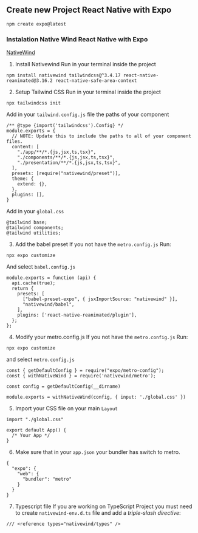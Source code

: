 ## Create new Project React Native with Expo
```
npm create expo@latest
```

### Instalation Native Wind React Native with Expo

[NativeWind](https://www.nativewind.dev/)

1. Install Nativewind
Run in your terminal inside the project 
```
npm install nativewind tailwindcss@^3.4.17 react-native-reanimated@3.16.2 react-native-safe-area-context
```

2. Setup Tailwind CSS
Run in your terminal inside the project 
```
npx tailwindcss init
```
Add in your `tailwind.config.js` file the paths of your component
```
/** @type {import('tailwindcss').Config} */
module.exports = {
  // NOTE: Update this to include the paths to all of your component files.
  content: [
    "./app/**/*.{js,jsx,ts,tsx}",
    "./components/**/*.{js,jsx,ts,tsx}",
    "./presentation/**/*.{js,jsx,ts,tsx}",
  ],
  presets: [require("nativewind/preset")],
  theme: {
    extend: {},
  },
  plugins: [],
}
```
Add in your `global.css`
```
@tailwind base;
@tailwind components;
@tailwind utilities;
```
  
3. Add the babel preset
If you not have the `metro.config.js` Run:
```
npx expo customize
```
And select `babel.config.js`
```
module.exports = function (api) {
  api.cache(true);
  return {
    presets: [
      ["babel-preset-expo", { jsxImportSource: "nativewind" }],
      "nativewind/babel",
    ],
    plugins: ['react-native-reanimated/plugin'],
  };
};
```

4. Modify your metro.config.js
If you not have the `metro.config.js` Run:
```
npx expo customize
```
and select `metro.config.js`
```
const { getDefaultConfig } = require("expo/metro-config");
const { withNativeWind } = require('nativewind/metro');
 
const config = getDefaultConfig(__dirname)
 
module.exports = withNativeWind(config, { input: './global.css' })
```

5. Import your CSS file on your main `Layout`
```
import "./global.css"
 
export default App() {
  /* Your App */
}
```
6. Make sure that in your `app.json` your bundler has switch to metro.
```
{
  "expo": {
    "web": {
      "bundler": "metro"
    }
  }
}
```
7. Typescript file
If you are working on TypeScript Project you must need to create `nativewind-env.d.ts` file and add a _triple-slash directive_:

```
/// <reference types="nativewind/types" />
```
